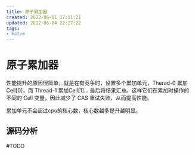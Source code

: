 ```yaml
---
title: 原子累加器
created: 2022-06-01 17:11:21
updated: 2022-06-04 22:27:22
tags: 
- #atom
---
```


# 原子累加器

性能提升的原因很简单，就是在有竞争时，设置多个累加单元，Therad-0 累加 Cell[0]，而 Thread-1 累加Cell[1]... 最后将结果汇总。这样它们在累加时操作的不同的 Cell 变量，因此减少了 CAS 重试失败，从而提高性能。

累加单元不会超过cpu的核心数，核心数越多提升越明显。

## 源码分析

#TODO